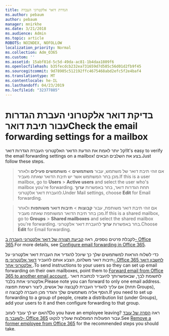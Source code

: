 ```yaml
---
title: הגדרת דואר אלקטרוני העברה
ms.author: pebaum
author: pebaum
manager: mnirkhe
ms.date: 3/21/2018
ms.audience: Admin
ms.topic: article
ROBOTS: NOINDEX, NOFOLLOW
localization_priority: Normal
ms.collection: Adm_O365
ms.custom: ''
ms.assetid: 15abf81d-5c5d-49da-ac81-1b4daa1809f6
ms.openlocfilehash: b35fecdcb232ea731659d7d585c56d01d2fb9f45
ms.sourcegitcommit: 9d78905c512192ffc4675468abd2efc5f2e4baf4
ms.translationtype: MT
ms.contentlocale: he-IL
ms.lasthandoff: 04/23/2019
ms.locfileid: "32377885"
---
```

# <a name="check-the-email-forwarding-settings-for-a-mailbox"></a><span data-ttu-id="ea7d0-102">בדיקת דואר אלקטרוני העברת הגדרות עבור תיבת דואר</span><span class="sxs-lookup"><span data-stu-id="ea7d0-102">Check the email forwarding settings for a mailbox</span></span>

<span data-ttu-id="ea7d0-103">קל יותר לאמת את הודעת הדואר האלקטרוני העברת הגדרות דואר!</span><span class="sxs-lookup"><span data-stu-id="ea7d0-103">It's easy to verify the email forwarding settings on a mailbox!</span></span> <span data-ttu-id="ea7d0-104">בצע את השלבים הבאים.</span><span class="sxs-lookup"><span data-stu-id="ea7d0-104">Just follow these steps.</span></span>
  
> <span data-ttu-id="ea7d0-105">אם זוהי תיבת דואר של משתמש, עבור **משתמשים** \> **משתמשים פעילים** ולאחר מכן בחר המשתמש אשר יש תיבת הדואר שאתה מעביר.</span><span class="sxs-lookup"><span data-stu-id="ea7d0-105">If this is a user mailbox, go to **Users** \> **Active users** and select the user who's mailbox you're forwarding.</span></span> <span data-ttu-id="ea7d0-106">תחת הגדרות דואר, בחר באפשרות **ערוך** להעברת דואר אלקטרוני.</span><span class="sxs-lookup"><span data-stu-id="ea7d0-106">Under Mail settings, choose **Edit** for Email forwarding.</span></span> 
    
> <span data-ttu-id="ea7d0-107">אם זוהי תיבת דואר משותפת, עבור **קבוצות** \> **תיבות דואר משותפות** ולאחר מכן בחר תיבת הדואר המשותפת שאתה מעביר.</span><span class="sxs-lookup"><span data-stu-id="ea7d0-107">If this is a shared mailbox, go to **Groups** \> **Shared mailboxes** and select the shared mailbox you're forwarding.</span></span> <span data-ttu-id="ea7d0-108">בחר באפשרות **ערוך** להעברת דואר אלקטרוני.</span><span class="sxs-lookup"><span data-stu-id="ea7d0-108">Choose **Edit** for Email forwarding.</span></span> 
    
<span data-ttu-id="ea7d0-109">לקבלת פרטים נוספים, ראה [קביעת תצורה של דואר אלקטרוני העברה ב- Office 365](https://support.office.com/article/Configure-email-forwarding-in-Office-365-ab5eb117-0f22-4fa7-a662-3a6bdb0add74).</span><span class="sxs-lookup"><span data-stu-id="ea7d0-109">For more details, see [Configure email forwarding in Office 365](https://support.office.com/article/Configure-email-forwarding-in-Office-365-ab5eb117-0f22-4fa7-a662-3a6bdb0add74).</span></span> 
  
<span data-ttu-id="ea7d0-110">כדי לשלוח הוראות למשתמשים שלך כך שיוכל להגדיר את העברת דואר אלקטרוני על תיבות דואר משלהם, הצבע אותם להעביר [דואר אלקטרוני מ- Office 365 לחשבון דואר אלקטרוני אחר ](https://support.office.com/article/Forward-email-from-Office-365-to-another-email-account-1ed4ee1e-74f8-4f53-a174-86b748ff6a0e).</span><span class="sxs-lookup"><span data-stu-id="ea7d0-110">To send instructions to your users so they can set up email forwarding on their own mailboxes, point them to [Forward email from Office 365 to another email account ](https://support.office.com/article/Forward-email-from-Office-365-to-another-email-account-1ed4ee1e-74f8-4f53-a174-86b748ff6a0e).</span></span> <span data-ttu-id="ea7d0-111">לתשומת לבך, שבאפשרותך להעביר לכתובת דואר אלקטרוני אחת בלבד.</span><span class="sxs-lookup"><span data-stu-id="ea7d0-111">Please note you can forward to only one email address.</span></span> <span data-ttu-id="ea7d0-112">אם עליך להגדיר העברת לקבוצה של אנשים, ליצור רשימת תפוצה (תחת Groups), הוסף אליה משתמשים שלך והגדר מכן העברה לקבוצה זו.</span><span class="sxs-lookup"><span data-stu-id="ea7d0-112">If you need to set up forwarding to a group of people, create a distribution list (under Groups), add your users to it and then configure forwarding to that group.</span></span>
  
<span data-ttu-id="ea7d0-113">האם יש לך עובד לעזוב?</span><span class="sxs-lookup"><span data-stu-id="ea7d0-113">Do you have an employee leaving?</span></span> <span data-ttu-id="ea7d0-114">ראה [הסרה של עובד לשעבר מ- Office 365](https://support.office.com/article/Remove-a-former-employee-from-Office-365-44d96212-4d90-4027-9aa9-a95eddb367d1.aspx) עבור הפעולות המומלצות שעליך לנקוט.</span><span class="sxs-lookup"><span data-stu-id="ea7d0-114">See [Remove a former employee from Office 365](https://support.office.com/article/Remove-a-former-employee-from-Office-365-44d96212-4d90-4027-9aa9-a95eddb367d1.aspx) for the recommended steps you should take.</span></span> 
  

